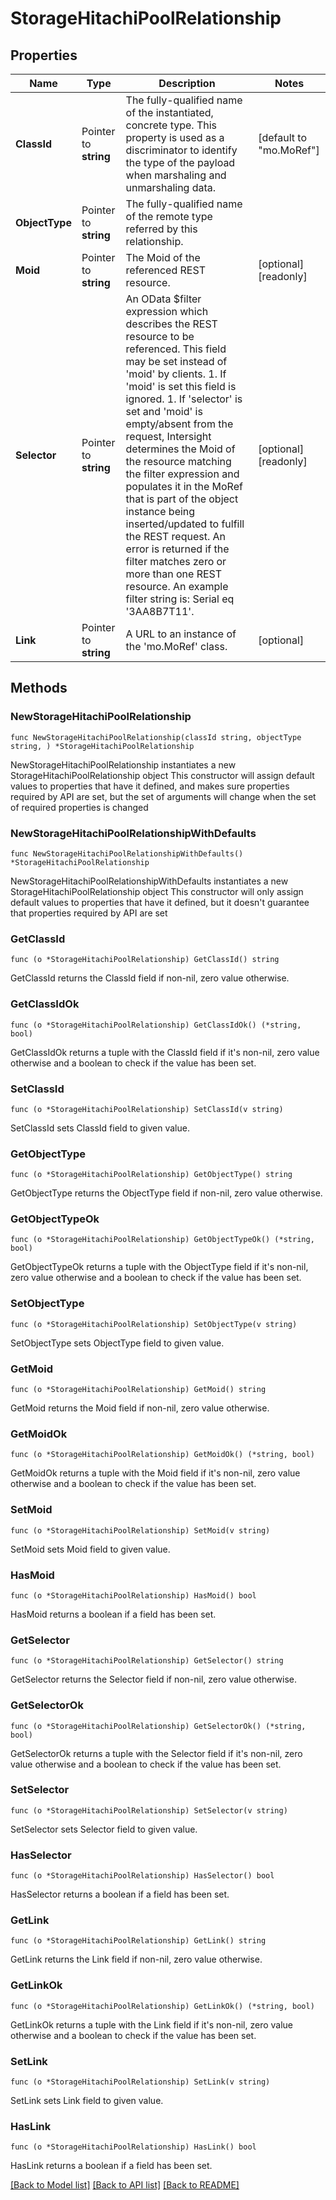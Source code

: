 # StorageHitachiPoolRelationship

## Properties

Name | Type | Description | Notes
------------ | ------------- | ------------- | -------------
**ClassId** | Pointer to **string** | The fully-qualified name of the instantiated, concrete type. This property is used as a discriminator to identify the type of the payload when marshaling and unmarshaling data. | [default to "mo.MoRef"]
**ObjectType** | Pointer to **string** | The fully-qualified name of the remote type referred by this relationship. | 
**Moid** | Pointer to **string** | The Moid of the referenced REST resource. | [optional] [readonly] 
**Selector** | Pointer to **string** | An OData $filter expression which describes the REST resource to be referenced. This field may be set instead of &#39;moid&#39; by clients. 1. If &#39;moid&#39; is set this field is ignored. 1. If &#39;selector&#39; is set and &#39;moid&#39; is empty/absent from the request, Intersight determines the Moid of the resource matching the filter expression and populates it in the MoRef that is part of the object instance being inserted/updated to fulfill the REST request. An error is returned if the filter matches zero or more than one REST resource. An example filter string is: Serial eq &#39;3AA8B7T11&#39;. | [optional] [readonly] 
**Link** | Pointer to **string** | A URL to an instance of the &#39;mo.MoRef&#39; class. | [optional] 

## Methods

### NewStorageHitachiPoolRelationship

`func NewStorageHitachiPoolRelationship(classId string, objectType string, ) *StorageHitachiPoolRelationship`

NewStorageHitachiPoolRelationship instantiates a new StorageHitachiPoolRelationship object
This constructor will assign default values to properties that have it defined,
and makes sure properties required by API are set, but the set of arguments
will change when the set of required properties is changed

### NewStorageHitachiPoolRelationshipWithDefaults

`func NewStorageHitachiPoolRelationshipWithDefaults() *StorageHitachiPoolRelationship`

NewStorageHitachiPoolRelationshipWithDefaults instantiates a new StorageHitachiPoolRelationship object
This constructor will only assign default values to properties that have it defined,
but it doesn't guarantee that properties required by API are set

### GetClassId

`func (o *StorageHitachiPoolRelationship) GetClassId() string`

GetClassId returns the ClassId field if non-nil, zero value otherwise.

### GetClassIdOk

`func (o *StorageHitachiPoolRelationship) GetClassIdOk() (*string, bool)`

GetClassIdOk returns a tuple with the ClassId field if it's non-nil, zero value otherwise
and a boolean to check if the value has been set.

### SetClassId

`func (o *StorageHitachiPoolRelationship) SetClassId(v string)`

SetClassId sets ClassId field to given value.


### GetObjectType

`func (o *StorageHitachiPoolRelationship) GetObjectType() string`

GetObjectType returns the ObjectType field if non-nil, zero value otherwise.

### GetObjectTypeOk

`func (o *StorageHitachiPoolRelationship) GetObjectTypeOk() (*string, bool)`

GetObjectTypeOk returns a tuple with the ObjectType field if it's non-nil, zero value otherwise
and a boolean to check if the value has been set.

### SetObjectType

`func (o *StorageHitachiPoolRelationship) SetObjectType(v string)`

SetObjectType sets ObjectType field to given value.


### GetMoid

`func (o *StorageHitachiPoolRelationship) GetMoid() string`

GetMoid returns the Moid field if non-nil, zero value otherwise.

### GetMoidOk

`func (o *StorageHitachiPoolRelationship) GetMoidOk() (*string, bool)`

GetMoidOk returns a tuple with the Moid field if it's non-nil, zero value otherwise
and a boolean to check if the value has been set.

### SetMoid

`func (o *StorageHitachiPoolRelationship) SetMoid(v string)`

SetMoid sets Moid field to given value.

### HasMoid

`func (o *StorageHitachiPoolRelationship) HasMoid() bool`

HasMoid returns a boolean if a field has been set.

### GetSelector

`func (o *StorageHitachiPoolRelationship) GetSelector() string`

GetSelector returns the Selector field if non-nil, zero value otherwise.

### GetSelectorOk

`func (o *StorageHitachiPoolRelationship) GetSelectorOk() (*string, bool)`

GetSelectorOk returns a tuple with the Selector field if it's non-nil, zero value otherwise
and a boolean to check if the value has been set.

### SetSelector

`func (o *StorageHitachiPoolRelationship) SetSelector(v string)`

SetSelector sets Selector field to given value.

### HasSelector

`func (o *StorageHitachiPoolRelationship) HasSelector() bool`

HasSelector returns a boolean if a field has been set.

### GetLink

`func (o *StorageHitachiPoolRelationship) GetLink() string`

GetLink returns the Link field if non-nil, zero value otherwise.

### GetLinkOk

`func (o *StorageHitachiPoolRelationship) GetLinkOk() (*string, bool)`

GetLinkOk returns a tuple with the Link field if it's non-nil, zero value otherwise
and a boolean to check if the value has been set.

### SetLink

`func (o *StorageHitachiPoolRelationship) SetLink(v string)`

SetLink sets Link field to given value.

### HasLink

`func (o *StorageHitachiPoolRelationship) HasLink() bool`

HasLink returns a boolean if a field has been set.


[[Back to Model list]](../README.md#documentation-for-models) [[Back to API list]](../README.md#documentation-for-api-endpoints) [[Back to README]](../README.md)


